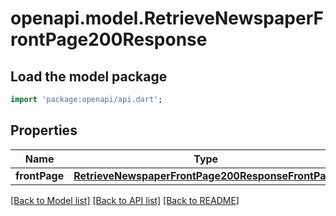 # openapi.model.RetrieveNewspaperFrontPage200Response

## Load the model package
```dart
import 'package:openapi/api.dart';
```

## Properties
Name | Type | Description | Notes
------------ | ------------- | ------------- | -------------
**frontPage** | [**RetrieveNewspaperFrontPage200ResponseFrontPage**](RetrieveNewspaperFrontPage200ResponseFrontPage.md) |  | [optional] 

[[Back to Model list]](../README.md#documentation-for-models) [[Back to API list]](../README.md#documentation-for-api-endpoints) [[Back to README]](../README.md)


